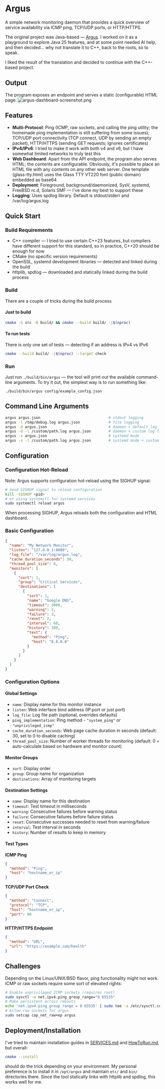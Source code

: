 # Argus
A simple network monitoring daemon that provides a quick overview of service availability via ICMP ping, TCP/UDP ports, or HTTP/HTTPS. 

The original project was Java-based — [Argus](https://github.com/rezdm/Argus). I worked on it as a playground to explore Java 25 features, and at some point needed AI help, and then decided... why not translate it to C++, back to the roots, so to speak.

I liked the result of the translation and decided to continue with the C++-based project.

## Output
The program exposes an endpoint and serves a static (configurable) HTML page:
![argus-dashboard-screenshot.png](argus-dashboard-screenshot.png)

## Features
- **Multi-Protocol**: Ping (ICMP, raw sockets, and calling the ping utility; the homemade ping implementation is still suffering from some issues); TCP/UDP port connectivity (TCP connect, UDP by sending an empty packet), HTTP/HTTPS (sending GET requests; ignores certificates)
- **IPv4/IPv6**: I tried to make it work with both v4 and v6, but I have somewhat limited networks to truly test this
- **Web Dashboard**: Apart from the API endpoint, the program also serves HTML; the contents are configurable. Obviously, it's possible to place an HTML file with any contents on any other web server. One template (glass-tty.html) uses the Glass TTY VT220 font (public domain) embedded as base64
- **Deployment**: Foreground, background/daemonized, SysV, systemd, FreeBSD rc.d, Solaris SMF — I've done my best to support these
- **Logging**: Uses spdlog library. Default is stdout/stderr and /var/log/argus.log

## Quick Start
### Build Requirements
- C++ compiler — I tried to use certain C++23 features, but compilers have different support for this standard, so in practice, C++20 should be enough for now 
- CMake (no specific version requirements)
- OpenSSL, systemd development libraries — detected and linked during the build
- httplib, spdlog — downloaded and statically linked during the build process 

### Build
There are a couple of tricks during the build process

#### Just to build
```bash
cmake -S src -B build/ && cmake --build build/ -j$(nproc)
```

#### To run tests
There is only one set of tests — detecting if an address is IPv4 vs IPv6
```bash
cmake --build build/ -j$(nproc) --target check
```

### Run
Just run `./build/bin/argus` — the tool will print out the available command-line arguments. To try it out, the simplest way is to run something like:
```
./build/bin/argus config/example_config.json
```

## Command Line Arguments
```bash
argus argus.json                               # stdout logging
argus -l /tmp/debug.log argus.json             # file logging
argus -d argus.json                            # daemon + default log file
argus -d -l /custom/path.log argus.json        # daemon + custom log file
argus -s argus.json                            # systemd mode
argus -s -l /custom/path.log argus.json        # systemd mode + custom log file
```

## Configuration
### Configuration Hot-Reload
Note: Argus supports configuration hot-reload using the SIGHUP signal:
```bash
# Send SIGHUP signal to reload configuration
kill -SIGHUP <pid>
# or using systemctl for systemd services
sudo systemctl reload argus
```
When processing SIGHUP, Argus reloads both the configuration and HTML dashboard. 

### Basic Configuration
```json
{
  "name": "My Network Monitor",
  "listen": "127.0.0.1:8080",
  "log_file": "/var/log/argus.log",
  "cache_duration_seconds": 30,
  "thread_pool_size": 8,
  "monitors": [
    {
      "sort": 1,
      "group": "Critical Services",
      "destinations": [
        {
          "sort": 1,
          "name": "Google DNS",
          "timeout": 3000,
          "warning": 2,
          "failure": 3,
          "reset": 2,
          "interval": 60,
          "history": 100,
          "test": {
            "method": "Ping",
            "host": "8.8.8.8"
          }
        }
      ]
    }
  ]
}
```

### Configuration Options
#### Global Settings
- `name`: Display name for this monitor instance
- `listen`: Web interface bind address (IP:port or just port)
- `log_file`: Log file path (optional, overrides defaults)
- `ping_implementation`: Ping method - `"system_ping"` or `"unprivileged_icmp"`
- `cache_duration_seconds`: Web page cache duration in seconds (default: 30, set to 0 to disable caching)
- `thread_pool_size`: Number of worker threads for monitoring (default: 0 = auto-calculate based on hardware and monitor count)

#### Monitor Groups
- `sort`: Display order
- `group`: Group name for organization
- `destinations`: Array of monitoring targets

#### Destination Settings
- `name`: Display name for this destination
- `timeout`: Test timeout in milliseconds
- `warning`: Consecutive failures before warning status
- `failure`: Consecutive failures before failure status
- `reset`: Consecutive successes needed to reset from warning/failure
- `interval`: Test interval in seconds
- `history`: Number of results to keep in memory

#### Test Types
**ICMP Ping**
```json
{
  "method": "Ping",
  "host": "hostname_or_ip"
}
```

**TCP/UDP Port Check**
```json
{
  "method": "Connect",
  "protocol": "TCP",
  "host": "hostname_or_ip",
  "port": 80
}
```

**HTTP/HTTPS Endpoint**
```json
{
  "method": "URL",
  "url": "https://example.com/health"
}
```

## Challenges
Depending on the Linux/UNIX/BSD flavor, ping functionality might not work. ICMP or raw sockets require some sort of elevated rights:
```bash
# Enable unprivileged ICMP sockets (requires root)
sudo sysctl -w net.ipv4.ping_group_range="0 65535"
# Make persistent across reboots
echo 'net.ipv4.ping_group_range = 0 65535' | sudo tee -a /etc/sysctl.conf
# Allow raw sockets for argus
sudo setcap cap_net_raw+ep argus
```

## Deployment/Installation
I've tried to maintain installation guides in [SERVICES.md](SERVICES.md) and [HowToRun.md](HowToRun.md), but overall:
```bash
cmake --install
```
should do the trick depending on your environment. My personal preference is to install it in `/opt/argus` and maintain `etc/` and `bin/` directories there. Since the tool statically links with httplib and spdlog, this works well for me.
